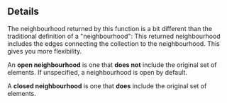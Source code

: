 ## Details

The neighbourhood returned by this function is a bit different than the traditional definition of a "neighbourhood":  This returned neighbourhood includes the edges connecting the collection to the neighbourhood.  This gives you more flexibility.

An **open neighbourhood** is one that **does not** include the original set of elements.  If unspecified, a neighbourhood is open by default.

A **closed neighbourhood** is one that **does** include the original set of elements. 